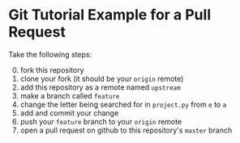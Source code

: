 # Git Tutorial Example for a Pull Request

Take the following steps:

0. fork this repository
0. clone your fork (it should be your `origin` remote)
0. add this repository as a remote named `upstream`
0. make a branch called `feature`
0. change the letter being searched for in `project.py` from `e` to `a`
0. add and commit your change
0. push your `feature` branch to your `origin` remote
0. open a pull request on github to this repository's `master` branch